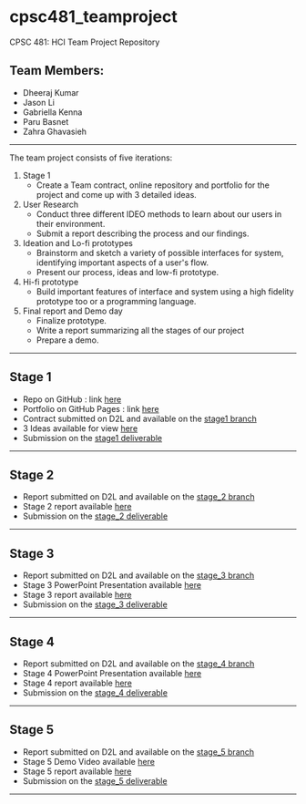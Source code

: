 # cpsc481_teamproject
CPSC 481: HCI Team Project Repository

## Team Members:
- Dheeraj Kumar
- Jason Li
- Gabriella Kenna
- Paru Basnet
- Zahra Ghavasieh

---

The team project consists of five iterations:
1. Stage 1
    - Create a Team contract, online repository and portfolio for the project and come up with 3 detailed ideas.
2. User Research
    - Conduct three different IDEO methods to learn about our users in their environment.
    - Submit a report describing the process and our findings.
3. Ideation and Lo-fi prototypes
    - Brainstorm and sketch a variety of possible interfaces for system, identifying important aspects of a user's flow. 
    - Present our process, ideas and low-fi prototype.
4. Hi-fi prototype
    - Build important features of interface and system using a high fidelity prototype too or a programming language.
5. Final report and Demo day
    - Finalize prototype. 
    - Write a report summarizing all the stages of our project 
    - Prepare a demo. 

---

## Stage 1
- Repo on GitHub : link [here](https://github.com/judgyknowitall/cpsc481_teamproject)
- Portfolio on GitHub Pages : link [here](https://judgyknowitall.github.io/cpsc481_teamproject/)
- Contract submitted on D2L and available on the [stage1 branch](https://github.com/judgyknowitall/cpsc481_teamproject/blob/stage1/TeamContract.pdf)
- 3 Ideas available for view [here](https://judgyknowitall.github.io/cpsc481_teamproject/stage_1)
- Submission on the [stage1 deliverable](https://github.com/judgyknowitall/cpsc481_teamproject/releases/tag/v1.0)

---

## Stage 2
- Report submitted on D2L and available on the [stage_2 branch](https://github.com/judgyknowitall/cpsc481_teamproject/tree/stage_2/)
- Stage 2 report available [here](https://judgyknowitall.github.io/cpsc481_teamproject/stage_2)
- Submission on the [stage_2 deliverable](https://github.com/judgyknowitall/cpsc481_teamproject/releases/tag/v2.0)

---

## Stage 3
- Report submitted on D2L and available on the [stage_3 branch](https://github.com/judgyknowitall/cpsc481_teamproject/tree/stage_3)
- Stage 3 PowerPoint Presentation available [here](https://uofc.sharepoint.com/:p:/s/GrpO365_Science_ComputerScience_CPSC481F2020-TeamB/EWBq8fXbcO9FmFTaIqqo_5YBoQdAkbGA3AftMKoiLpZlsw?e=invvgZ)
- Stage 3 report available [here](https://judgyknowitall.github.io/cpsc481_teamproject/stage_3)
- Submission on the [stage_3 deliverable](https://github.com/judgyknowitall/cpsc481_teamproject/releases/tag/v3.0)

---

## Stage 4
- Report submitted on D2L and available on the [stage_4 branch](https://github.com/judgyknowitall/cpsc481_teamproject/tree/stage_4)
- Stage 4 PowerPoint Presentation available [here](https://uofc.sharepoint.com/:p:/s/GrpO365_Science_ComputerScience_CPSC481F2020-TeamB/ESpgulX8rf9Gr1QLJlsVAwcBCry5aTqoLrW9ISharOllsQ?e=Zb8YIm)
- Stage 4 report available [here](https://judgyknowitall.github.io/cpsc481_teamproject/stage_4)
- Submission on the [stage_4 deliverable](https://github.com/judgyknowitall/cpsc481_teamproject/releases/tag/v4.0)

---

## Stage 5
- Report submitted on D2L and available on the [stage_5 branch](https://github.com/judgyknowitall/cpsc481_teamproject/tree/stage_5)
- Stage 5 Demo Video available [here](https://uofc.sharepoint.com/sites/GrpO365_Science_ComputerScience_CPSC481F2020-TeamB/Shared%20Documents/Team%20B/stage_5/PotPerfect_V3.mp4)
- Stage 5 report available [here](https://judgyknowitall.github.io/cpsc481_teamproject/stage_5)
- Submission on the [stage_5 deliverable](https://github.com/judgyknowitall/cpsc481_teamproject/releases/tag/v5.0)

---